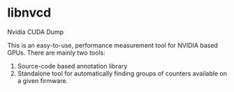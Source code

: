 # libnvcd
Nvidia CUDA Dump

This is an easy-to-use, performance measurement tool for NVIDIA based GPUs. There are mainly two tools:
1. Source-code based annotation library
2. Standalone tool for automatically finding groups of counters available on a given firmware. 


